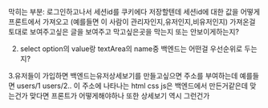 막히는 부분:
로그인하고나서 세션id를 쿠키에다 저장할텐데 세션id에 대한 값을 어떻게 프론트에서 가져오고 (예를들면 이 사람이 관리자인지,유저인지,비유저인지) 가져온걸 토대로 보여주고싶은 글을 보여주고 막고싶은곳을 막는지 또는 안보이게하는지? 


2. select option의 value랑 textArea의 name중 백엔드는 어떤걸 우선순위로 두는지?

3.유저들이 가입하면 백엔드는유저상세보기를 만들고싶으면 주소를 부여하는데 예를들면 users/1 users/2..
이 주소에 나타나는 html css js은 백엔드에서 만든거같은데 맞는건가 맞다면 프론트가 어떻게해야하나
또한 상세보기 역시 그런건가

